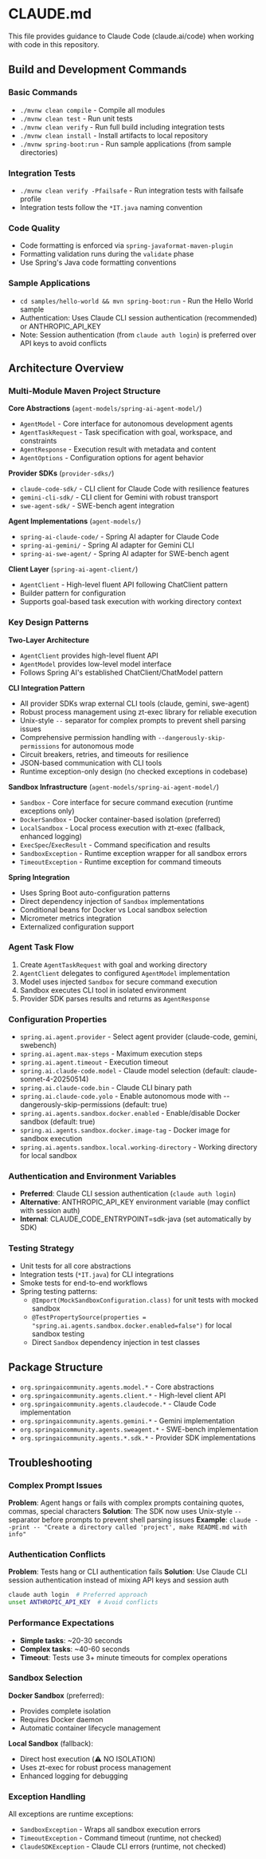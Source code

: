 # CLAUDE.md

This file provides guidance to Claude Code (claude.ai/code) when working with code in this repository.

## Build and Development Commands

### Basic Commands
- `./mvnw clean compile` - Compile all modules
- `./mvnw clean test` - Run unit tests
- `./mvnw clean verify` - Run full build including integration tests
- `./mvnw clean install` - Install artifacts to local repository
- `./mvnw spring-boot:run` - Run sample applications (from sample directories)

### Integration Tests
- `./mvnw clean verify -Pfailsafe` - Run integration tests with failsafe profile
- Integration tests follow the `*IT.java` naming convention

### Code Quality
- Code formatting is enforced via `spring-javaformat-maven-plugin`
- Formatting validation runs during the `validate` phase
- Use Spring's Java code formatting conventions

### Sample Applications
- `cd samples/hello-world && mvn spring-boot:run` - Run the Hello World sample
- Authentication: Uses Claude CLI session authentication (recommended) or ANTHROPIC_API_KEY
- Note: Session authentication (from `claude auth login`) is preferred over API keys to avoid conflicts

## Architecture Overview

### Multi-Module Maven Project Structure

**Core Abstractions** (`agent-models/spring-ai-agent-model/`)
- `AgentModel` - Core interface for autonomous development agents
- `AgentTaskRequest` - Task specification with goal, workspace, and constraints
- `AgentResponse` - Execution result with metadata and content
- `AgentOptions` - Configuration options for agent behavior

**Provider SDKs** (`provider-sdks/`)
- `claude-code-sdk/` - CLI client for Claude Code with resilience features
- `gemini-cli-sdk/` - CLI client for Gemini with robust transport
- `swe-agent-sdk/` - SWE-bench agent integration

**Agent Implementations** (`agent-models/`)
- `spring-ai-claude-code/` - Spring AI adapter for Claude Code
- `spring-ai-gemini/` - Spring AI adapter for Gemini CLI  
- `spring-ai-swe-agent/` - Spring AI adapter for SWE-bench agent

**Client Layer** (`spring-ai-agent-client/`)
- `AgentClient` - High-level fluent API following ChatClient pattern
- Builder pattern for configuration
- Supports goal-based task execution with working directory context

### Key Design Patterns

**Two-Layer Architecture**
- `AgentClient` provides high-level fluent API
- `AgentModel` provides low-level model interface
- Follows Spring AI's established ChatClient/ChatModel pattern

**CLI Integration Pattern**
- All provider SDKs wrap external CLI tools (claude, gemini, swe-agent)
- Robust process management using zt-exec library for reliable execution
- Unix-style `--` separator for complex prompts to prevent shell parsing issues
- Comprehensive permission handling with `--dangerously-skip-permissions` for autonomous mode
- Circuit breakers, retries, and timeouts for resilience
- JSON-based communication with CLI tools
- Runtime exception-only design (no checked exceptions in codebase)

**Sandbox Infrastructure** (`agent-models/spring-ai-agent-model/`)
- `Sandbox` - Core interface for secure command execution (runtime exceptions only)
- `DockerSandbox` - Docker container-based isolation (preferred)
- `LocalSandbox` - Local process execution with zt-exec (fallback, enhanced logging)
- `ExecSpec`/`ExecResult` - Command specification and results
- `SandboxException` - Runtime exception wrapper for all sandbox errors
- `TimeoutException` - Runtime exception for command timeouts

**Spring Integration**
- Uses Spring Boot auto-configuration patterns
- Direct dependency injection of `Sandbox` implementations
- Conditional beans for Docker vs Local sandbox selection
- Micrometer metrics integration
- Externalized configuration support

### Agent Task Flow
1. Create `AgentTaskRequest` with goal and working directory
2. `AgentClient` delegates to configured `AgentModel` implementation
3. Model uses injected `Sandbox` for secure command execution
4. Sandbox executes CLI tool in isolated environment
5. Provider SDK parses results and returns as `AgentResponse`

### Configuration Properties
- `spring.ai.agent.provider` - Select agent provider (claude-code, gemini, swebench)
- `spring.ai.agent.max-steps` - Maximum execution steps
- `spring.ai.agent.timeout` - Execution timeout
- `spring.ai.claude-code.model` - Claude model selection (default: claude-sonnet-4-20250514)
- `spring.ai.claude-code.bin` - Claude CLI binary path
- `spring.ai.claude-code.yolo` - Enable autonomous mode with --dangerously-skip-permissions (default: true)
- `spring.ai.agents.sandbox.docker.enabled` - Enable/disable Docker sandbox (default: true)
- `spring.ai.agents.sandbox.docker.image-tag` - Docker image for sandbox execution
- `spring.ai.agents.sandbox.local.working-directory` - Working directory for local sandbox

### Authentication and Environment Variables
- **Preferred**: Claude CLI session authentication (`claude auth login`)
- **Alternative**: ANTHROPIC_API_KEY environment variable (may conflict with session auth)
- **Internal**: CLAUDE_CODE_ENTRYPOINT=sdk-java (set automatically by SDK)

### Testing Strategy
- Unit tests for all core abstractions
- Integration tests (`*IT.java`) for CLI integrations
- Smoke tests for end-to-end workflows
- Spring testing patterns:
  - `@Import(MockSandboxConfiguration.class)` for unit tests with mocked sandbox
  - `@TestPropertySource(properties = "spring.ai.agents.sandbox.docker.enabled=false")` for local sandbox testing
  - Direct `Sandbox` dependency injection in test classes

## Package Structure
- `org.springaicommunity.agents.model.*` - Core abstractions
- `org.springaicommunity.agents.client.*` - High-level client API
- `org.springaicommunity.agents.claudecode.*` - Claude Code implementation
- `org.springaicommunity.agents.gemini.*` - Gemini implementation
- `org.springaicommunity.agents.sweagent.*` - SWE-bench implementation
- `org.springaicommunity.agents.*.sdk.*` - Provider SDK implementations

## Troubleshooting

### Complex Prompt Issues
**Problem**: Agent hangs or fails with complex prompts containing quotes, commas, special characters
**Solution**: The SDK now uses Unix-style `--` separator before prompts to prevent shell parsing issues
**Example**: `claude --print -- "Create a directory called 'project', make README.md with info"`

### Authentication Conflicts
**Problem**: Tests hang or CLI authentication fails
**Solution**: Use Claude CLI session authentication instead of mixing API keys and session auth
```bash
claude auth login  # Preferred approach
unset ANTHROPIC_API_KEY  # Avoid conflicts
```

### Performance Expectations
- **Simple tasks**: ~20-30 seconds
- **Complex tasks**: ~40-60 seconds
- **Timeout**: Tests use 3+ minute timeouts for complex operations

### Sandbox Selection
**Docker Sandbox** (preferred):
- Provides complete isolation
- Requires Docker daemon
- Automatic container lifecycle management

**Local Sandbox** (fallback):
- Direct host execution (⚠️ NO ISOLATION)
- Uses zt-exec for robust process management
- Enhanced logging for debugging

### Exception Handling
All exceptions are runtime exceptions:
- `SandboxException` - Wraps all sandbox execution errors
- `TimeoutException` - Command timeout (runtime, not checked)
- `ClaudeSDKException` - Claude CLI errors (runtime, not checked)